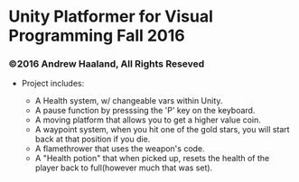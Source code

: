<h1>Unity Platformer for Visual Programming Fall 2016</h1>
<h3>©2016 Andrew Haaland, All Rights Reseved</h3>
<ul>
<li>Project includes:</li>
   <ul>
      <li>A Health system, w/ changeable vars within Unity.</li>
      <li>A pause function by presssing the 'P' key on the keyboard.</li>
      <li>A moving platform that allows you to get a higher value coin.</li>
      <li>A waypoint system, when you hit one of the gold stars, you will start back at that position if you die.</li>
      <li>A flamethrower that uses the weapon's code.</li>
      <li>A "Health potion" that when picked up, resets the health of the player back to full(however much that was set).</li>
   </ul>
</ul>
